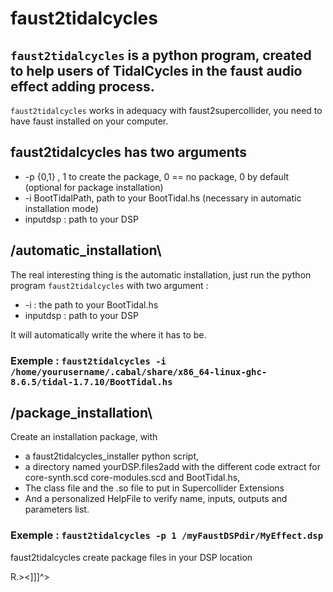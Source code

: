 # faust2tidalcycles
## `faust2tidalcycles` is a python program, created to help users of TidalCycles in the faust audio effect adding process.

`faust2tidalcycles` works in adequacy with faust2supercollider,
you need to have faust installed on your computer.

## faust2tidalcycles has two arguments

* -p {0,1} , 1 to create the package, 0 == no package, 0 by default (optional for package installation)
* -i BootTidalPath, path to your BootTidal.hs (necessary in automatic installation mode)
* inputdsp : path to your DSP

## /automatic_installation\

The real interesting thing is the automatic installation, 
just run the python program `faust2tidalcycles` with two argument :

* -i : the path to your BootTidal.hs
* inputdsp : path to your DSP

It will automatically write the where it has to be. 

### Exemple : `faust2tidalcycles -i /home/yourusername/.cabal/share/x86_64-linux-ghc-8.6.5/tidal-1.7.10/BootTidal.hs`

## /package_installation\

Create an installation package, with 
* a faust2tidalcycles_installer python script, 
* a directory named yourDSP.files2add with the different code extract for core-synth.scd core-modules.scd and BootTidal.hs, 
* The class file and the .so file to put in Supercollider Extensions  
* And a personalized HelpFile to verify name, inputs, outputs and parameters list. 

### Exemple : `faust2tidalcycles -p 1 /myFaustDSPdir/MyEffect.dsp`

faust2tidalcycles create package files in your DSP location

R.><]]]^>
